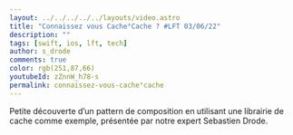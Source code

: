 ```yaml
---
layout: ../../../../../layouts/video.astro
title: "Connaissez vous Cache°Cache ? #LFT 03/06/22"
description: ""
tags: [swift, ios, lft, tech]
author: s_drode
comments: true
color: rgb(251,87,66)
youtubeId: zZnnW_h78-s
permalink: connaissez-vous-cache°cache
---
```


Petite découverte d’un pattern de composition en utilisant une librairie de cache comme exemple, présentée par notre expert Sebastien Drode.